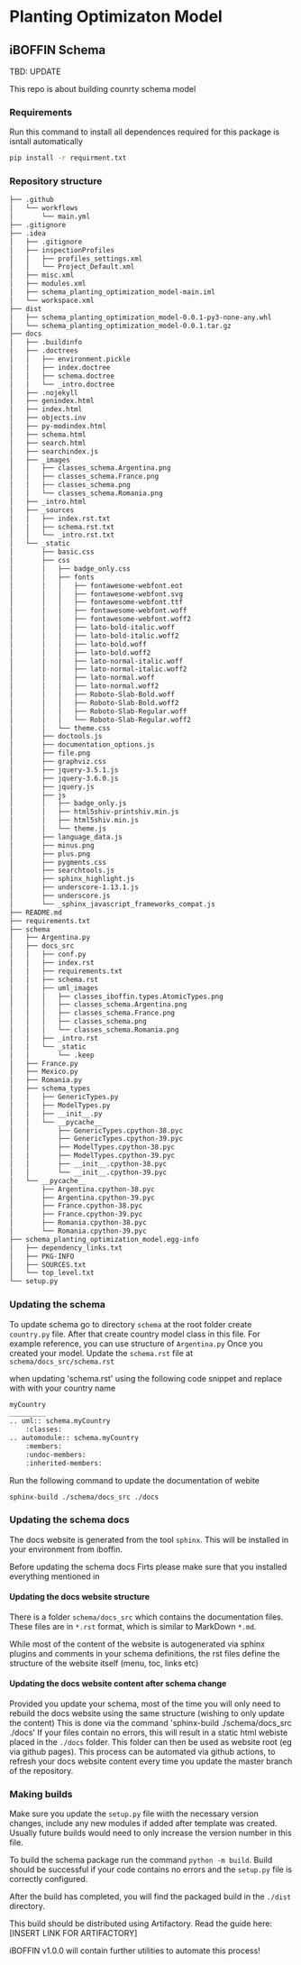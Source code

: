 # Planting Optimizaton Model
## iBOFFIN Schema



TBD: UPDATE

This repo is about building counrty schema model

### Requirements
Run this command to install all dependences required for this package is isntall automatically 
```sh
pip install -r requirment.txt
```

### Repository structure
```bash
├── .github
│   └── workflows
│       └── main.yml
├── .gitignore
├── .idea
│   ├── .gitignore
│   ├── inspectionProfiles
│   │   ├── profiles_settings.xml
│   │   └── Project_Default.xml
│   ├── misc.xml
│   ├── modules.xml
│   ├── schema_planting_optimization_model-main.iml
│   └── workspace.xml
├── dist
│   ├── schema_planting_optimization_model-0.0.1-py3-none-any.whl
│   └── schema_planting_optimization_model-0.0.1.tar.gz
├── docs
│   ├── .buildinfo
│   ├── .doctrees
│   │   ├── environment.pickle
│   │   ├── index.doctree
│   │   ├── schema.doctree
│   │   └── _intro.doctree
│   ├── .nojekyll
│   ├── genindex.html
│   ├── index.html
│   ├── objects.inv
│   ├── py-modindex.html
│   ├── schema.html
│   ├── search.html
│   ├── searchindex.js
│   ├── _images
│   │   ├── classes_schema.Argentina.png
│   │   ├── classes_schema.France.png
│   │   ├── classes_schema.png
│   │   └── classes_schema.Romania.png
│   ├── _intro.html
│   ├── _sources
│   │   ├── index.rst.txt
│   │   ├── schema.rst.txt
│   │   └── _intro.rst.txt
│   └── _static
│       ├── basic.css
│       ├── css
│       │   ├── badge_only.css
│       │   ├── fonts
│       │   │   ├── fontawesome-webfont.eot
│       │   │   ├── fontawesome-webfont.svg
│       │   │   ├── fontawesome-webfont.ttf
│       │   │   ├── fontawesome-webfont.woff
│       │   │   ├── fontawesome-webfont.woff2
│       │   │   ├── lato-bold-italic.woff
│       │   │   ├── lato-bold-italic.woff2
│       │   │   ├── lato-bold.woff
│       │   │   ├── lato-bold.woff2
│       │   │   ├── lato-normal-italic.woff
│       │   │   ├── lato-normal-italic.woff2
│       │   │   ├── lato-normal.woff
│       │   │   ├── lato-normal.woff2
│       │   │   ├── Roboto-Slab-Bold.woff
│       │   │   ├── Roboto-Slab-Bold.woff2
│       │   │   ├── Roboto-Slab-Regular.woff
│       │   │   └── Roboto-Slab-Regular.woff2
│       │   └── theme.css
│       ├── doctools.js
│       ├── documentation_options.js
│       ├── file.png
│       ├── graphviz.css
│       ├── jquery-3.5.1.js
│       ├── jquery-3.6.0.js
│       ├── jquery.js
│       ├── js
│       │   ├── badge_only.js
│       │   ├── html5shiv-printshiv.min.js
│       │   ├── html5shiv.min.js
│       │   └── theme.js
│       ├── language_data.js
│       ├── minus.png
│       ├── plus.png
│       ├── pygments.css
│       ├── searchtools.js
│       ├── sphinx_highlight.js
│       ├── underscore-1.13.1.js
│       ├── underscore.js
│       └── _sphinx_javascript_frameworks_compat.js
├── README.md
├── requirements.txt
├── schema
│   ├── Argentina.py
│   ├── docs_src
│   │   ├── conf.py
│   │   ├── index.rst
│   │   ├── requirements.txt
│   │   ├── schema.rst
│   │   ├── uml_images
│   │   │   ├── classes_iboffin.types.AtomicTypes.png
│   │   │   ├── classes_schema.Argentina.png
│   │   │   ├── classes_schema.France.png
│   │   │   ├── classes_schema.png
│   │   │   └── classes_schema.Romania.png
│   │   ├── _intro.rst
│   │   └── _static
│   │       └── .keep
│   ├── France.py
│   ├── Mexico.py
│   ├── Romania.py
│   ├── schema_types
│   │   ├── GenericTypes.py
│   │   ├── ModelTypes.py
│   │   ├── __init__.py
│   │   └── __pycache__
│   │       ├── GenericTypes.cpython-38.pyc
│   │       ├── GenericTypes.cpython-39.pyc
│   │       ├── ModelTypes.cpython-38.pyc
│   │       ├── ModelTypes.cpython-39.pyc
│   │       ├── __init__.cpython-38.pyc
│   │       └── __init__.cpython-39.pyc
│   └── __pycache__
│       ├── Argentina.cpython-38.pyc
│       ├── Argentina.cpython-39.pyc
│       ├── France.cpython-38.pyc
│       ├── France.cpython-39.pyc
│       ├── Romania.cpython-38.pyc
│       └── Romania.cpython-39.pyc
├── schema_planting_optimization_model.egg-info
│   ├── dependency_links.txt
│   ├── PKG-INFO
│   ├── SOURCES.txt
│   └── top_level.txt
└── setup.py
```
### Updating the schema
To update schema go to directory `schema` at the root folder create `country.py` file. After that create country model class in this file. For example reference, you can use structure of `Argentina.py` Once you created your model. Update the `schema.rst` file at `schema/docs_src/schema.rst` 

when updating 'schema.rst' using the following code snippet and replace with with your country name
```sh
myCountry
_________
.. uml:: schema.myCountry
    :classes:
.. automodule:: schema.myCountry
    :members:
    :undoc-members:
    :inherited-members:
```

Run the following command to update the documentation of webite 
```sh
sphinx-build ./schema/docs_src ./docs
```


### Updating the schema docs
The docs website is generated from the tool `sphinx`. This will be installed in your environment from iboffin.

Before updating the schema docs Firts please make sure that you installed everything mentioned in 

#### Updating the docs website structure
There is a folder `schema/docs_src` which contains the documentation files.
These files are in `*.rst` format, which is similar to MarkDown `*.md`.

While most of the content of the website is autogenerated via sphinx plugins and comments in your schema definitions, the rst files define the structure of the website itself (menu, toc, links etc)
#### Updating the docs website content after schema change
Provided you update your schema, most of the time you will only need to rebuild the docs website using the same structure (wishing to only update the content)
This is done via the command 'sphinx-build ./schema/docs_src ./docs'
If your files contain no errors, this will result in a static html webiste placed in the `./docs` folder.
This folder can then be used as website root (eg via github pages).
This process can be automated via github actions, to refresh your docs website content every time you update the master branch of the repository.

### Making builds

Make sure you update the `setup.py` file wiith the necessary version changes, include any new modules if added after template was created. Usually future builds would need to only increase the version number in this file.

To build the schema package run the command `python -m build`. Build should be successful if your code contains no errors and the `setup.py` file is correctly configured.

After the build has completed, you will find the packaged build in the `./dist` directory.

This build should be distributed using Artifactory. Read the guide here: [INSERT LINK FOR ARTIFACTORY]

iBOFFIN v1.0.0 will contain further utilities to automate this process!
